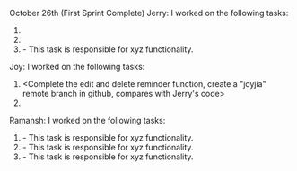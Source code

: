 October 26th (First Sprint Complete)
Jerry:
I worked on the following tasks:
1. <Create github repo and trello board>
2. <Finish edit and delete function on reminder_conteroller.js>
3. <Insert Some Task Here> - This task is responsible for xyz functionality.

Joy:
I worked on the following tasks:
1. <Complete the edit and delete reminder function, create a "joyjia" remote branch in github, compares with Jerry's code>
2. <Edit Trello board>


Ramansh:
I worked on the following tasks:
1. <Insert Some Task Here> - This task is responsible for xyz functionality.
2. <Insert Some Task Here> - This task is responsible for xyz functionality.
3. <Insert Some Task Here> - This task is responsible for xyz functionality.

